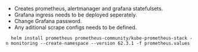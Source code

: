 * Creates prometheus, alertmanager and grafana statefulsets.
* Grafana ingress needs to be deployed seperately.
* Change Grafana password.
* Any aditional scrape configs needs to be defined.
```
  helm install prometheus prometheus-community/kube-prometheus-stack -n monitoring --create-namespace --version 62.3.1 -f prometheus.values
```
